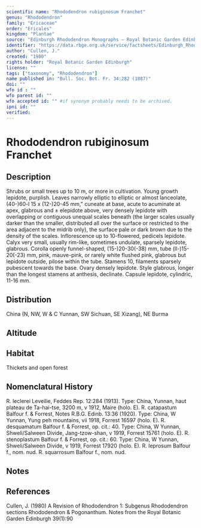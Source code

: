 ```yaml
---
scientific name: "Rhododendron rubiginosum Franchet"
genus: "Rhododendron"
family: "Ericaceae"
order: "Ericales"
kingdom: "Plantae"
source: "Edinburgh Rhododendron Monographs – Royal Botanic Garden Edinburgh"
identifier: "https://data.rbge.org.uk/service/factsheets/Edinburgh_Rhododendron_Monographs.xhtml"
author: "Cullen, J."
created: "1980"
rights holder: "Royal Botanic Garden Edinburgh"
license: ""
tags: ["taxonomy", "Rhododendron"]
name published in: "Bull. Soc. Bot. Fr. 34:282 (1887)"
doi: ""
wfo id : ""
wfo parent id: ""
wfo accepted id: "" #if synonym probably needs to be archived.                      
ipni id: ""
verified:
---
```


                       

# Rhododendron rubiginosum Franchet

## Description
Shrubs or small trees up to 10 m, or more in cultivation. Young growth lepidote, purplish. Leaves narrowly elliptic to elliptic or almost lanceolate, (40-)60-l 15 x (12-)20-45 mm," cuneate at base, acute to acuminate at apex, glabrous and ± elepidote above, very densely lepidote with overlapping or contiguous unequal scales beneath (the larger scales usually darker than the smaller, distributed all over the surface or restricted to the area adjacent to the midrib only), the surface pale or dark brown due to the density of the scales. Inflorescence up to 10-flowered, pedicels lepidote. Calyx very small, usually rim-like, sometimes undulate, sparsely lepidote, glabrous. Corolla openly funnel-shaped, (15-)20-30(-38) mm, tube (ll-)15-20(-23) mm, pink, mauve-pink, or rarely white flushed pink, glabrous but lepidote outside, pilose within the tube. Stamens 10, filaments sparsely pubescent towards the base. Ovary densely lepidote. Style glabrous, longer than the longest stamens at anthesis, declinate. Capsule lepidote, cylindric, 11-16 mm.

## Distribution
China (N, NW, W & C Yunnan, SW Sichuan, SE Xizang), NE Burma

## Altitude


## Habitat
Thickets and open forest

## Nomenclatural History
R. leclerei Leveilie, Feddes Rep. 12:284 (1913). Type: China, Yunnan, haut plateau de Ta-hai-tse, 3200 m, v 1912, Maire (holo. E). R. catapastum Balfour f. & Forrest, Notes R.B.G. Edinb. 13:36 (1920). Type: China, W Yunnan, Yung peh mountains, vii 1918, Forrest 16597 (holo. E). R. desquamatum Balfour f. & Forrest, op. cit.: 40. Type: China, W Yunnan, Shweli/Salween Divide, Jang-tzow-shan, v 1919, Forrest 15761 (holo. E). R. stenoplastum Balfour f. & Forrest, op. cit.: 60. Type: China, W Yunnan, Shweli/Salween Divide, v 1919, Forrest 17920 (holo. E). R. leprosum Balfour f., nom. nud. R. squarrosum Balfour f., nom. nud.
                       
## Notes


## References

Cullen, J. (1980) A Revision of Rhododendron 1: Subgenus Rhododendron sections Rhododendron & Pogonanthum. Notes from the Royal Botanic Garden Edinburgh 39(1):90
